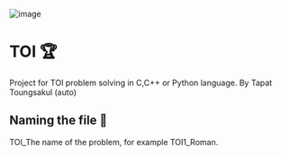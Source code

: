 ![image](https://imgur.com/0mhIxOk.png)
# TOI 🏆
Project for TOI problem solving in C,C++ or Python language.
By Tapat Toungsakul (auto)

## Naming the file 💾
TOI_The name of the problem, for example TOI1_Roman.
